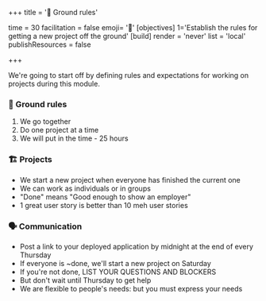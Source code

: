 +++
title = '📏 Ground rules'

time = 30
facilitation = false
emoji= '🧩'
[objectives]
    1='Establish the rules for getting a new project off the ground'
[build]
  render = 'never'
  list = 'local'
  publishResources = false

+++

We're going to start off by defining rules and expectations for working on projects during this module.

### 📐 Ground rules

1. We go together
2. Do one project at a time
3. We will put in the time - 25 hours

### 🏗️ Projects

- We start a new project when everyone has finished the current one
- We can work as individuals or in groups
- "Done" means "Good enough to show an employer"
- 1 great user story is better than 10 meh user stories

### 🗣️ Communication

- Post a link to your deployed application by midnight at the end of every Thursday
- If everyone is ~done, we'll start a new project on Saturday
- If you're not done, LIST YOUR QUESTIONS AND BLOCKERS
- But don't wait until Thursday to get help
- We are flexible to people's needs: but you must express your needs
